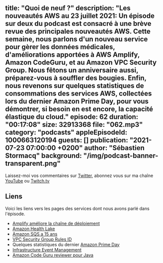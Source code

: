 title: "Quoi de neuf ?"
description: "Les nouveautés AWS au 23 juillet 2021: Un épisode sur deux du podcast est consacré à une brève revue des principales nouveautés AWS.  Cette semaine, nous parlons d'un nouveau service pour gèrer les données médicales, d'améliorations apportées à AWS Amplify, Amazon CodeGuru, et au Amazon VPC Security Group. Nous fêtons un anniversaire aussi, préparez-vous à souffler des bougies. Enfin, nous revenons sur quelques statistiques de consommations des services AWS, collectées lors du dernier Amazon Prime Day, pour vous démontrer, si besoin en est encore, la capacité élastique du cloud."
episode: 62
duration: "00:17:08"
size: 32913368
file: "062.mp3"
category: "podcasts"
appleEpisodeId: 1000663120194
guests: []
publication: "2021-07-23 07:00:00 +0200"
author: "Sébastien Stormacq"
background: "/img/podcast-banner-transparent.png"
---

Laissez-moi vos commentaires sur [Twitter](https://twitter.com/sebsto), abonnez vous sur ma chaîne [YouTube](https://www.youtube.com/sebsto) ou [Twitch.tv](https://www.twitch.tv/sebAWS)

## Liens

Voici les liens vers les pages des services dont nous avons parlé dans l'épisode.

- [Amplify améliore la chaîne de déploiement](https://aws.amazon.com/blogs/mobile/complete-guide-to-full-stack-ci-cd-workflows-with-aws-amplify/)
- [Amazon Health Lake](https://aws.amazon.com/blogs/aws/paging-doctor-cloud-amazon-healthlake-is-now-generally-available/)
- [Amazon SQS a 15 ans](https://aws.amazon.com/blogs/aws/amazon-sqs-15-years-and-still-queueing/)
- [VPC Security Group Rules ID](https://aws.amazon.com/blogs/aws/easily-manage-security-group-rules-with-the-new-security-group-rule-id/)
- Quelques statistiques du dernier [Amazon Prime Day](https://aws.amazon.com/blogs/aws/prime-day-2021-two-chart-topping-days/)
- [Infrastructure Event Management](https://aws.amazon.com/premiumsupport/programs/iem/)
- [Amazon Code Guru reviewer pour Java](https://aws.amazon.com/blogs/aws/amazon_codeguru_reviewer_updates_new_java_detectors_and_cicd_integration_with_github_actions/)
